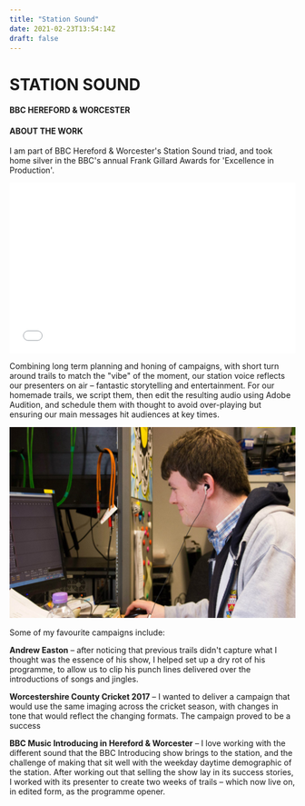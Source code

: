 ```yaml
---
title: "Station Sound"
date: 2021-02-23T13:54:14Z
draft: false
---
```

<div id="stationwrap">
    <div class="container">
		<div class="row">
			<div class="col-lg-6 col-lg-offset-3">
				<h1>STATION SOUND</h1>
				<h4>BBC HEREFORD &amp; WORCESTER</h4>
			</div>
		</div><!--/row -->
    </div> <!-- /container -->
</div><!--/workwrap -->
<section id="works"></section>
<div class="container">
	<div class="row centered mt mb">
		<div class="col-lg-8 col-lg-offset-2">
			<h4>ABOUT THE WORK</h4>
			<p>
				I am part of BBC Hereford &amp; Worcester's Station Sound triad, and took home silver in the BBC's annual Frank Gillard Awards for 'Excellence in Production'.
			</p>
			<p>
				<iframe width="100%" height="300" style="background-color:transparent; display:block; padding: 0; max-width: 700px; margin: 0 auto;" frameborder="0" allowtransparency="allowtransparency" scrolling="no" src="//embeds.audioboom.com/posts/6611557-bbc-hereford-worcester-station-sound/embed/v4?eid=AQAAAHTmZVpl4mQA" title="Audioboom player"></iframe>
			</p>
			<p>
				Combining long term planning and honing of campaigns, with short turn around trails to match the "vibe" of the moment, our station voice reflects our presenters on air – fantastic storytelling and entertainment. For our homemade trails, we script them, then edit the resulting audio using Adobe Audition, and schedule them with thought to avoid over-playing but ensuring our main messages hit audiences at key times.
			</p>
		</div>
		<div class="col-lg-10 col-lg-offset-1 mt-half">
			<img class="img-responsive" src="/img/portfolio/station-sound-feature.jpg">
		</div>
		<div class="col-lg-8 col-lg-offset-2 mt-half">
			<p>
				Some of my favourite campaigns include:
			</p>
			<p>
				<b>Andrew Easton</b> – after noticing that previous trails didn't capture what I thought was the essence of his show, I helped set up a dry rot of his programme, to allow us to clip his punch lines delivered over the introductions of songs and jingles.
			<p>
				<b>Worcestershire County Cricket 2017</b> – I wanted to deliver a campaign that would use the same imaging across the cricket season, with changes in tone that would reflect the changing formats. The campaign proved to be a success
			</p>
			<p>
				<b>BBC Music Introducing in Hereford &amp; Worcester</b> – I love working with the different sound that the BBC Introducing show brings to the station, and the challenge of making that sit well with the weekday daytime demographic of the station. After working out that selling the show lay in its success stories, I worked with its presenter to create two weeks of trails – which now live on, in edited form, as the programme opener.
			</p>
		</div>
	</div><!--/row -->
</div><!--/container -->